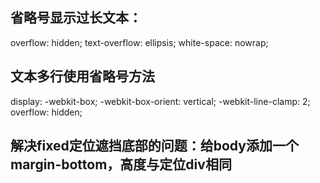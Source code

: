 ## 省略号显示过长文本：
overflow: hidden;
text-overflow: ellipsis;
white-space: nowrap;

## 文本多行使用省略号方法
display: -webkit-box;
-webkit-box-orient: vertical;
-webkit-line-clamp: 2;
overflow: hidden;


## 解决fixed定位遮挡底部的问题：给body添加一个margin-bottom，高度与定位div相同